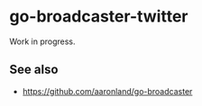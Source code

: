 # go-broadcaster-twitter

Work in progress.

## See also

* https://github.com/aaronland/go-broadcaster